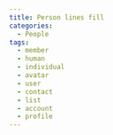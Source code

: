 ```yaml
---
title: Person lines fill
categories:
  - People
tags:
  - member
  - human
  - individual
  - avatar
  - user
  - contact
  - list
  - account
  - profile
---
```

